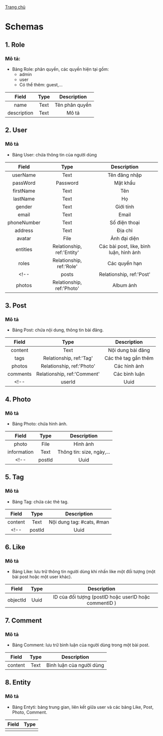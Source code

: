 [Trang chủ](/)
# Schemas
## 1. Role
### Mô tả: 
- Bảng Role: phân quyền, các quyền hiện tại gồm:
    +   admin 
    +   user  
    +   Có thể thêm: guest,...

|       Field   |      Type     |       Description     | 
| :------------:|:-------------:|:---------------------:|
| name          |     Text      |  Tên phân quyền       | 
| description   |     Text      |   Mô tả               | 

## 2. User
### Mô tả
- Bảng User: chứa thông tin của người dùng 

|       Field   |      Type                       |      Description                             |
| :------------:|:-------------------------------:|:--------------------------------------------:|
| userName      |     Text                        |       Tên đăng nhập                          |
| passWord      |     Password                    |     Mật khẩu                                 |
| firstName     |     Text                        |     Tên                                      |
| lastName      |     Text                        |     Họ                                       |
| gender        |     Text                        |     Giới tính                                |
| email         |     Text                        |     Email                                    |
| phoneNumber   |     Text                        |     Số điện thoại                            |
| address       |     Text                        |     Địa chỉ                                  |
| avatar        |     File                        |     Ảnh đại diện                             |
| entities      |     Relationship, ref:'Entity'  |     Các bài post, like, bình luận, hình ảnh  |
| roles         |     Relationship, ref:'Role'    |     Các quyền hạn                |
<!-- | posts         |     Relationship, ref:'Post'    |     Danh sách các bài đăng       |
| photos        |     Relationship, ref:'Photo'   |     Album ảnh                    | -->


## 3. Post
### Mô tả
- Bảng Post: chứa nội dung, thông tin bài đăng.

|       Field   |      Type                     |  Description                  |
| :------------:|:-----------------------------:|:-----------------------------:|
| content       |     Text                       | Nội dung bài đăng             |
| tags          |     Relationship, ref:'Tag'    | Các thẻ tag gắn thêm          |
| photos        |     Relationship, ref:'Photo'  | Các hình ảnh                  |
| comments      |     Relationship, ref:'Comment'| Các bình luận                 |
<!-- | userId        |     Uuid                      | ID của người đăng             | -->

## 4. Photo
### Mô tả
- Bảng Photo: chứa hình ảnh.

|       Field   |      Type                     |  Description              | 
| :------------:|:-----------------------------:|:-------------------------:|
| photo         |     File                      | Hình ảnh                  | 
| information   |     Text                      | Thông tin: size, ngày,... | 
<!-- | postId        |     Uuid                      | ID của bài post           |  -->

## 5. Tag
### Mô tả
- Bảng Tag: chứa các thẻ tag.

|       Field   |      Type                     | Description                   | 
| :------------:|:-----------------------------:|:-----------------------------:|
| content       |     Text                      | Nội dung tag: #cats, #man     | 
<!-- | postId        |     Uuid                      | ID của bài post               |  -->

## 6. Like
### Mô tả
- Bảng Like: lưu trữ thông tin người dùng khi nhấn like một đối tượng (một bài post hoặc một user khác).

|       Field   |      Type                     | Description                                            | 
| :------------:|:-----------------------------:|:------------------------------------------------------:|
| objectId      |     Uuid                      | ID của đối tượng (postID hoặc userID hoặc commentID )  | 


## 7. Comment
### Mô tả
- Bảng Comment: lưu trữ bình luận của người dùng trong một bài post.

|       Field   |      Type                     | Description                   | 
| :------------:|:-----------------------------:|:-----------------------------:|
| content       |     Text                      | Bình luận của người dùng      | 

## 8. Entity
### Mô tả
- Bảng Entyti: bảng trung gian, liên kết giữa user và các bảng Like, Post, Photo, Comment.

|       Field   |      Type                     | 
| :------------:|:-----------------------------:|
|               |                               |  